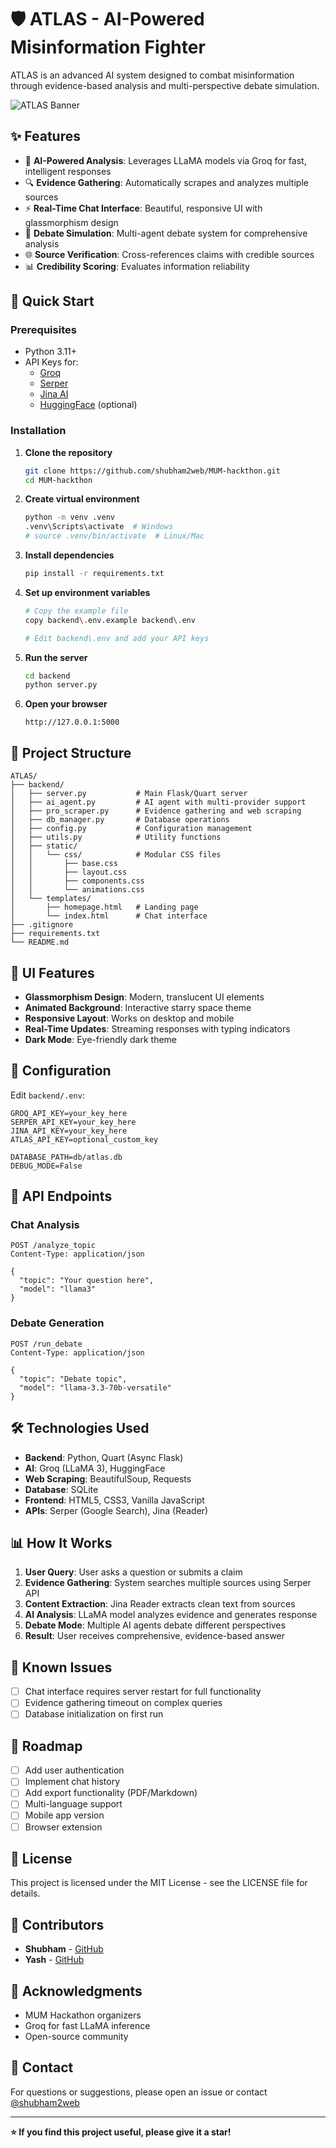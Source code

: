 # 🛡️ ATLAS - AI-Powered Misinformation Fighter

ATLAS is an advanced AI system designed to combat misinformation through evidence-based analysis and multi-perspective debate simulation.

![ATLAS Banner](https://via.placeholder.com/1200x300/0a0e27/42b5eb?text=ATLAS+Misinformation+Fighter)

## ✨ Features

- 🤖 **AI-Powered Analysis**: Leverages LLaMA models via Groq for fast, intelligent responses
- 🔍 **Evidence Gathering**: Automatically scrapes and analyzes multiple sources
- ⚡ **Real-Time Chat Interface**: Beautiful, responsive UI with glassmorphism design
- 🎯 **Debate Simulation**: Multi-agent debate system for comprehensive analysis
- 🌐 **Source Verification**: Cross-references claims with credible sources
- 📊 **Credibility Scoring**: Evaluates information reliability

## 🚀 Quick Start

### Prerequisites

- Python 3.11+
- API Keys for:
  - [Groq](https://console.groq.com/)
  - [Serper](https://serper.dev/)
  - [Jina AI](https://jina.ai/)
  - [HuggingFace](https://huggingface.co/) (optional)

### Installation

1. **Clone the repository**
   ```bash
   git clone https://github.com/shubham2web/MUM-hackthon.git
   cd MUM-hackthon
   ```

2. **Create virtual environment**
   ```bash
   python -m venv .venv
   .venv\Scripts\activate  # Windows
   # source .venv/bin/activate  # Linux/Mac
   ```

3. **Install dependencies**
   ```bash
   pip install -r requirements.txt
   ```

4. **Set up environment variables**
   ```bash
   # Copy the example file
   copy backend\.env.example backend\.env
   
   # Edit backend\.env and add your API keys
   ```

5. **Run the server**
   ```bash
   cd backend
   python server.py
   ```

6. **Open your browser**
   ```
   http://127.0.0.1:5000
   ```

## 📁 Project Structure

```
ATLAS/
├── backend/
│   ├── server.py           # Main Flask/Quart server
│   ├── ai_agent.py         # AI agent with multi-provider support
│   ├── pro_scraper.py      # Evidence gathering and web scraping
│   ├── db_manager.py       # Database operations
│   ├── config.py           # Configuration management
│   ├── utils.py            # Utility functions
│   ├── static/
│   │   └── css/            # Modular CSS files
│   │       ├── base.css
│   │       ├── layout.css
│   │       ├── components.css
│   │       └── animations.css
│   └── templates/
│       ├── homepage.html   # Landing page
│       └── index.html      # Chat interface
├── .gitignore
├── requirements.txt
└── README.md
```

## 🎨 UI Features

- **Glassmorphism Design**: Modern, translucent UI elements
- **Animated Background**: Interactive starry space theme
- **Responsive Layout**: Works on desktop and mobile
- **Real-Time Updates**: Streaming responses with typing indicators
- **Dark Mode**: Eye-friendly dark theme

## 🔧 Configuration

Edit `backend/.env`:

```env
GROQ_API_KEY=your_key_here
SERPER_API_KEY=your_key_here
JINA_API_KEY=your_key_here
ATLAS_API_KEY=optional_custom_key

DATABASE_PATH=db/atlas.db
DEBUG_MODE=False
```

## 🤝 API Endpoints

### Chat Analysis
```http
POST /analyze_topic
Content-Type: application/json

{
  "topic": "Your question here",
  "model": "llama3"
}
```

### Debate Generation
```http
POST /run_debate
Content-Type: application/json

{
  "topic": "Debate topic",
  "model": "llama-3.3-70b-versatile"
}
```

## 🛠️ Technologies Used

- **Backend**: Python, Quart (Async Flask)
- **AI**: Groq (LLaMA 3), HuggingFace
- **Web Scraping**: BeautifulSoup, Requests
- **Database**: SQLite
- **Frontend**: HTML5, CSS3, Vanilla JavaScript
- **APIs**: Serper (Google Search), Jina (Reader)

## 📊 How It Works

1. **User Query**: User asks a question or submits a claim
2. **Evidence Gathering**: System searches multiple sources using Serper API
3. **Content Extraction**: Jina Reader extracts clean text from sources
4. **AI Analysis**: LLaMA model analyzes evidence and generates response
5. **Debate Mode**: Multiple AI agents debate different perspectives
6. **Result**: User receives comprehensive, evidence-based answer

## 🐛 Known Issues

- [ ] Chat interface requires server restart for full functionality
- [ ] Evidence gathering timeout on complex queries
- [ ] Database initialization on first run

## 🚧 Roadmap

- [ ] Add user authentication
- [ ] Implement chat history
- [ ] Add export functionality (PDF/Markdown)
- [ ] Multi-language support
- [ ] Mobile app version
- [ ] Browser extension

## 📝 License

This project is licensed under the MIT License - see the LICENSE file for details.

## 👥 Contributors

- **Shubham** - [GitHub](https://github.com/shubham2web)
- **Yash** - [GitHub](https://github.com/yashhh-23)

## 🙏 Acknowledgments

- MUM Hackathon organizers
- Groq for fast LLaMA inference
- Open-source community

## 📧 Contact

For questions or suggestions, please open an issue or contact [@shubham2web](https://github.com/shubham2web)

---

**⭐ If you find this project useful, please give it a star!**
